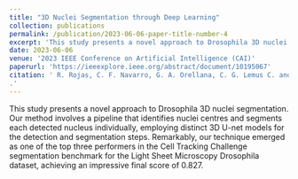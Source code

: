 ```yaml
---
title: "3D Nuclei Segmentation through Deep Learning"
collection: publications
permalink: /publication/2023-06-06-paper-title-number-4
excerpt: 'This study presents a novel approach to Drosophila 3D nuclei segmentation. Our method involves a pipeline that identifies nuclei centers and segments each detected nucleus individually, employing distinct 3D U-net models for the detection and segmentation steps. Remarkably, our technique emerged as one of the top three performers in the Cell Tracking Challenge segmentation benchmark for the Light Sheet Microscopy Drosophila dataset, achieving an impressive final score of 0.827.'
date: 2023-06-06
venue: '2023 IEEE Conference on Artificial Intelligence (CAI)'
paperurl: 'https://ieeexplore.ieee.org/abstract/document/10195067'
citation: ' R. Rojas, C. F. Navarro, G. A. Orellana, C. G. Lemus C. and V. Castañeda, "3D Nuclei Segmentation through Deep Learning," <i>2023 IEEE Conference on Artificial Intelligence (CAI)</i>, Santa Clara, CA, USA, 2023, pp. 309-310, doi: 10.1109/CAI54212.2023.00137.
.'
---
```

This study presents a novel approach to Drosophila 3D nuclei segmentation. Our method involves a pipeline that identifies nuclei centres and segments each detected nucleus individually, employing distinct 3D U-net models for the detection and segmentation steps. Remarkably, our technique emerged as one of the top three performers in the Cell Tracking Challenge segmentation benchmark for the Light Sheet Microscopy Drosophila dataset, achieving an impressive final score of 0.827.
